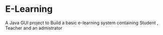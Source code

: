 # E-Learning
A Java GUI project to Build a basic e-learning system containing Student , Teacher and an admistrator 
